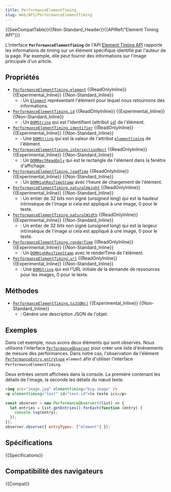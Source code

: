 ```yaml
---
title: PerformanceElementTiming
slug: Web/API/PerformanceElementTiming
---
```


{{SeeCompatTable}}{{Non-Standard_Header}}{{APIRef("Element Timing API")}}

L'interface **`PerformanceElementTiming`** de l'API [Element Timing API](/fr/docs/Web/API/PerformanceElementTiming) rapporte les informations de timing sur un élément spécifique identifié par l'auteur de la page. Par exemple, elle peut fournir des informations sur l'image principale d'un article.

## Propriétés

- [`PerformanceElementTiming.element`](/fr/docs/Web/API/PerformanceElementTiming/element) {{ReadOnlyInline}} {{Experimental_Inline}} {{Non-Standard_Inline}}
  - : Un [`Element`](/fr/docs/Web/API/Element) représentant l'élément pour lequel nous retournons des informations.
- [`PerformanceElementTiming.id`](/fr/docs/Web/API/PerformanceElementTiming/id) {{ReadOnlyInline}} {{Experimental_Inline}} {{Non-Standard_Inline}}
  - : Un [`DOMString`](/fr/docs/Web/JavaScript/Reference/Global_Objects/String) qui est l'identifiant (attribut [`id`](/fr/docs/Web/HTML/Reference/Global_attributes#attr-id)) de l'élément.
- [`PerformanceElementTiming.identifier`](/fr/docs/Web/API/PerformanceElementTiming/identifier) {{ReadOnlyInline}} {{Experimental_Inline}} {{Non-Standard_Inline}}
  - : Une [`DOMString`](/fr/docs/Web/JavaScript/Reference/Global_Objects/String) qui est la valeur de l'attribut [`elementtiming`](/fr/docs/Web/HTML/Reference/Attributes/elementtiming) de l'élément.
- [`PerformanceElementTiming.intersectionRect`](/fr/docs/Web/API/PerformanceElementTiming/intersectionRect) {{ReadOnlyInline}} {{Experimental_Inline}} {{Non-Standard_Inline}}
  - : Un [`DOMRectReadOnly`](/fr/docs/Web/API/DOMRectReadOnly) qui est le rectangle de l'élément dans la fenêtre d'affichage.
- [`PerformanceElementTiming.loadTime`](/fr/docs/Web/API/PerformanceElementTiming/loadTime) {{ReadOnlyInline}} {{Experimental_Inline}} {{Non-Standard_Inline}}
  - : Un [`DOMHighResTimeStamp`](/fr/docs/Web/API/DOMHighResTimeStamp) avec l'heure de chargement de l'élément.
- [`PerformanceElementTiming.naturalHeight`](/fr/docs/Web/API/PerformanceElementTiming/naturalHeight) {{ReadOnlyInline}} {{Experimental_Inline}} {{Non-Standard_Inline}}
  - : Un entier de 32 bits non signé (_unsigned long_) qui est la hauteur intrinsèque de l'image si cela est appliqué à une image, 0 pour le texte.
- [`PerformanceElementTiming.naturalWidth`](/fr/docs/Web/API/PerformanceElementTiming/naturalWidth) {{ReadOnlyInline}} {{Experimental_Inline}} {{Non-Standard_Inline}}
  - : Un entier de 32 bits non signé (_unsigned long_) qui est la largeur intrinsèque de l'image si cela est appliqué à une image, 0 pour le texte.
- [`PerformanceElementTiming.renderTime`](/fr/docs/Web/API/PerformanceElementTiming/renderTime) {{ReadOnlyInline}} {{Experimental_Inline}} {{Non-Standard_Inline}}
  - : Un [`DOMHighResTimeStamp`](/fr/docs/Web/API/DOMHighResTimeStamp) avec le renderTime de l'élément.
- [`PerformanceElementTiming.url`](/fr/docs/Web/API/PerformanceElementTiming/url) {{ReadOnlyInline}} {{Experimental_Inline}} {{Non-Standard_Inline}}
  - : Une [`DOMString`](/fr/docs/Web/JavaScript/Reference/Global_Objects/String) qui est l'URL initiale de la demande de ressources pour les images, 0 pour le texte.

## Méthodes

- [`PerformanceElementTiming.toJSON()`](/fr/docs/Web/API/PerformanceElementTiming/toJSON) {{Experimental_Inline}} {{Non-Standard_Inline}}
  - : Génère une description JSON de l'objet.

## Exemples

Dans cet exemple, nous avons deux éléments qui sont observés. Nous utilisons l'interface [`PerformanceObserver`](/fr/docs/Web/API/PerformanceObserver) pour créer une liste d'événements de mesure des performances. Dans notre cas, l'observation de l'élément [`PerformanceEntry.entrytype`](/fr/docs/Web/API/PerformanceEntry/entryType) `element` afin d'utiliser l'interface `PerformanceElementTiming`.

Deux entrées seront affichées dans la console. La première contenant les détails de l'image, la seconde les détails du nœud texte.

```html
<img src="image.jpg" elementtiming="big-image" />
<p elementtiming="text" id="text-id">le texte ici</p>
```

```js
const observer = new PerformanceObserver((list) => {
  let entries = list.getEntries().forEach(function (entry) {
    console.log(entry);
  });
});
observer.observe({ entryTypes: ["element"] });
```

## Spécifications

{{Specifications}}

## Compatibilité des navigateurs

{{Compat}}
